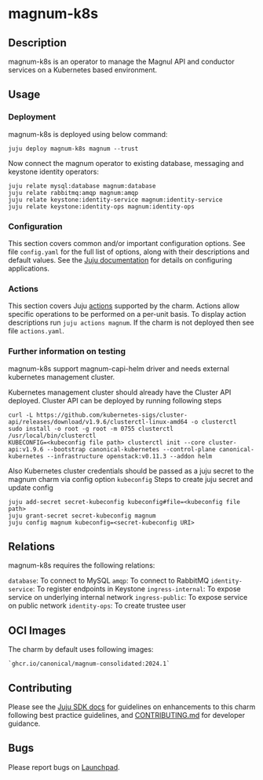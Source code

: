 # magnum-k8s

## Description

magnum-k8s is an operator to manage the Magnul API and conductor services on a Kubernetes based environment.

## Usage

### Deployment

magnum-k8s is deployed using below command:

    juju deploy magnum-k8s magnum --trust

Now connect the magnum operator to existing database,
messaging and keystone identity operators:

    juju relate mysql:database magnum:database
    juju relate rabbitmq:amqp magnum:amqp
    juju relate keystone:identity-service magnum:identity-service
    juju relate keystone:identity-ops magnum:identity-ops

### Configuration

This section covers common and/or important configuration options. See file
`config.yaml` for the full list of options, along with their descriptions and
default values. See the [Juju documentation][juju-docs-config-apps] for details
on configuring applications.

### Actions

This section covers Juju [actions][juju-docs-actions] supported by the charm.
Actions allow specific operations to be performed on a per-unit basis. To
display action descriptions run `juju actions magnum`. If the charm is not
deployed then see file `actions.yaml`.

### Further information on testing

magnum-k8s support magnum-capi-helm driver and needs external kubernetes management
cluster.

Kubernetes management cluster should already have the Cluster API deployed.
Cluster API can be deployed by running following steps

    curl -L https://github.com/kubernetes-sigs/cluster-api/releases/download/v1.9.6/clusterctl-linux-amd64 -o clusterctl
    sudo install -o root -g root -m 0755 clusterctl /usr/local/bin/clusterctl
    KUBECONFIG=<kubeconfig file path> clusterctl init --core cluster-api:v1.9.6 --bootstrap canonical-kubernetes --control-plane canonical-kubernetes --infrastructure openstack:v0.11.3 --addon helm


Also Kubernetes cluster credentials should be passed as a juju secret to the
magnum charm via config option `kubeconfig`
Steps to create juju secret and update config

    juju add-secret secret-kubeconfig kubeconfig#file=<kubeconfig file path>
    juju grant-secret secret-kubeconfig magnum
    juju config magnum kubeconfig=<secret-kubeconfig URI>

## Relations

magnum-k8s requires the following relations:

`database`: To connect to MySQL
`amqp`: To connect to RabbitMQ
`identity-service`: To register endpoints in Keystone
`ingress-internal`: To expose service on underlying internal network
`ingress-public`: To expose service on public network
`identity-ops`: To create trustee user

## OCI Images

The charm by default uses following images:

    `ghcr.io/canonical/magnum-consolidated:2024.1`

## Contributing

Please see the [Juju SDK docs](https://juju.is/docs/sdk) for guidelines
on enhancements to this charm following best practice guidelines, and
[CONTRIBUTING.md](contributors-guide) for developer guidance.

## Bugs

Please report bugs on [Launchpad][lp-bugs-charm-magnum-k8s].

<!-- LINKS -->

[contributors-guide]: https://opendev.org/openstack/charm-magnum-k8s/src/branch/main/CONTRIBUTING.md
[juju-docs-actions]: https://jaas.ai/docs/actions
[juju-docs-config-apps]: https://juju.is/docs/configuring-applications
[lp-bugs-charm-magnum-k8s]: https://bugs.launchpad.net/charm-magnum-k8s/+filebug
